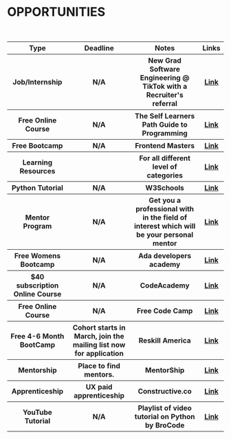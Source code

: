 # OPPORTUNITIES

<table>
  <tr>
    <th> Type </th>
    <th> Deadline </th>
    <th> Notes </th>
    <th> Links </th>
  </tr>
    <br>
  
  <tr>
    <th> Job/Internship </th>
    <th> N/A </th>
    <th> New Grad Software Engineering @ TikTok with a Recruiter's referral </th>
    <th> <a href="https://careers.tiktok.com/position/7002794399815420174/detail?spread=FYKJVKH" target="_blank" > Link </a> </th>
  </tr>
    
  <tr>
    <th> Free Online Course </th>
    <th> N/A </th>
    <th> The Self Learners Path Guide to Programming  </th>
    <th> <a href="https://theworstdev.notion.site/theworstdev/The-Self-Learner-s-Guide-to-Programming-efc9b5bf93294010b1ac02436f3bce4d?ck_subscriber_id=1261761677&utm_source=convertkit&utm_medium=email&utm_campaign=Student+Edition+Issue+%2344%20-%207672810" target="_blank" > Link </a> </th>
  </tr>
    
  <tr>
    <th> Free Bootcamp</th>
    <th> N/A </th>
    <th> Frontend Masters  </th>
    <th> <a href="https://frontendmasters.com/bootcamp/?ck_subscriber_id=1261761677&utm_source=convertkit&utm_medium=email&utm_campaign=Student+Edition+Issue+%2343%20-%207626331" target="_blank" > Link </a> </th>
  </tr>
    
  <tr>
    <th> Learning Resources </th>
    <th> </th>
    <th> For all different level of categories</th>
    <th> <a href="https://free-for.dev/?ck_subscriber_id=1261761677&utm_source=convertkit&utm_medium=email&utm_campaign=Student+Edition+Issue+%2341%20-%207531132#/?id=apis-data-and-ml" target="_blank" > Link </a> </th>
  </tr>
    
  <tr>
    <th> Python Tutorial</th>
    <th> N/A </th>
    <th> W3Schools </th>
    <th> <a href="https://www.w3schools.com/python/default.asp" target="_blank" > Link </a> </th>
  </tr>
    
  <tr>
    <th> Mentor Program </th>
    <th> N/A </th>
    <th> Get you a professional with in the field of interest which will be your personal mentor </th>
    <th> <a href="https://mentorcolor.org/" target="_blank" > Link </a> </th>
  </tr>
    
   <tr>
    <th> Free Womens Bootcamp </th>
    <th> N/A </th>
    <th> Ada developers academy </th>
    <th> <a href="https://adadevelopersacademy.org/timeline/" target="_blank" > Link </a> </th>
  </tr>
    
  <tr>
    <th> $40 subscription Online Course </th>
    <th> N/A </th>
    <th> CodeAcademy  </th>
    <th> <a href="https://www.codecademy.com/learn/paths/full-stack-engineer-career-path" target="_blank" > Link </a> </th>
  </tr>
    
  <tr>
    <th> Free Online Course </th>
    <th> N/A </th>
    <th> Free Code Camp </th>
    <th> <a href="https://www.freecodecamp.org/learn/responsive-web-design/" target="_blank" > Link </a> </th>
  </tr>
  
  <tr>
    <th> Free 4-6 Month BootCamp </th>
    <th> Cohort starts in March, join the mailing list now for application </th>
    <th> Reskill America </th>
    <th> <a href="https://reskillamericans.org/" target="_blank" > Link </a> </th>
  </tr>
  
  <tr>
    <th> Mentorship </th>
    <th> Place to find mentors. </th>
    <th> MentorShip </th>
    <th> <a href="https://mentorcolor.org/" target="_blank" > Link </a> </th>
  </tr>
  
  
  <tr>
    <th> Apprenticeship </th>
    <th> UX paid apprenticeship </th>
    <th> Constructive.co </th>
    <th> <a href="https://constructive.co/news-events/sales-marketing-manager-job-nonprofit-design-firm" target="_blank" > Link </a> </th>
  </tr>  
  
  <tr>
    <th> YouTube Tutorial </th>
    <th> N/A </th>
    <th> Playlist of video tutorial on Python by BroCode </th>
    <th> <a href="https://www.youtube.com/watch?v=6VElWbND-zg&list=PLZPZq0r_RZOOkUQbat8LyQii36cJf2SWT&ab_channel=BroCode" target="_blank" > Link </a> </th>
  </tr>  
  
  
  
 </table>
